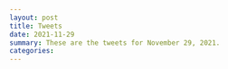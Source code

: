 ```yaml
---
layout: post
title: Tweets
date: 2021-11-29
summary: These are the tweets for November 29, 2021.
categories:
---
```


